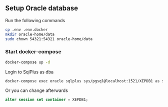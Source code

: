 ## Setup Oracle database

Run the following commands

```sh
cp .env .env.docker
mkdir oracle-home/data
sudo chown 54321:54321 oracle-home/data
```

### Start docker-compose

```sh
docker-compose up -d
```

Login to SqlPlus as dba

```sh
docker-compose exec oracle sqlplus sys/pgsql@localhost:1521/XEPDB1 as sysdba
```

Or you can change afterwards

```sql
alter session set container = XEPDB1;
```
